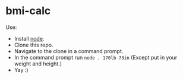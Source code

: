 bmi-calc
========

Use:
- Install [node](http://nodejs.org/download).
- Clone this repo.
- Navigate to the clone in a command prompt.
- In the command prompt run `node . 170lb 73in` (Except put in your weight and height.)
- Yay :)

